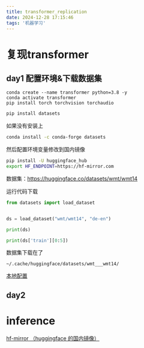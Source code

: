 ```yaml
---
title: transformer_replication
date: 2024-12-28 17:15:46
tags: '机器学习'
---
```


# 复现transformer

## day1 配置环境&下载数据集

```shell
conda create --name transformer python=3.8 -y
conda activate transformer
pip install torch torchvision torchaudio
```

```sh
pip install datasets
```

如果没有安装上

```sh
conda install -c conda-forge datasets
```

然后配置环境变量修改到国内镜像
```sh
pip install -U huggingface_hub
export HF_ENDPOINT=https://hf-mirror.com
```

数据集：https://huggingface.co/datasets/wmt/wmt14

运行代码下载
```py
from datasets import load_dataset


ds = load_dataset("wmt/wmt14", "de-en")

print(ds)

print(ds['train'][0:5])
```

数据集下载在了
```
~/.cache/huggingface/datasets/wmt___wmt14/
```

[本地配置](https://blog.csdn.net/CoolBoySilverBullet/article/details/123365452)

## day2 

# inference
[hf-mirror （huggingface 的国内镜像）](https://blog.csdn.net/weixin_40959890/article/details/140319652)
